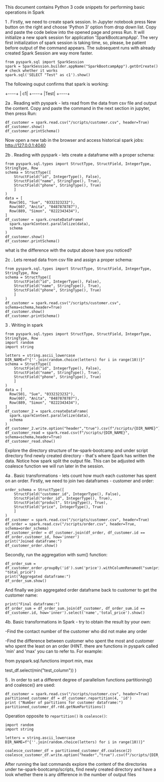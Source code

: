 This document contains Python 3 code snippets for performing 
basic operations in Spark


1 . Firstly, we need to create spark session.
In Jupyter notebook press New button on the right and choose 'Python 3' option from drop down list.
 Copy and paste the code below into the opened page and press Run. It will initialize
 a new spark session for application 'SparkBootcampApp'. The very first initialization of spark session is taking
 time, so, please, be patient before output of the command appears.
 The subsequent runs with already created Spark Session are way more faster.
```
from pyspark.sql import SparkSession
spark = SparkSession.builder.appName("SparkBootcampApp").getOrCreate()
# check whether it works
spark.sql('SELECT "Test" as c1').show()
```
The following ouput confirms that spark is working:

+----+
|  c1|
+----+
|Test|
+----+

2a . Reading with pyspark - lets read from the data from csv file and output the content.
Copy and paste the command in the next section in jupyter, then press Run:
```
df_customer = spark.read.csv("/scripts/customer.csv", header=True)
df_customer.show()
df_customer.printSchema()
```
Now open a new tab in the browser and access historical spark jobs:
http://127.0.0.1:4040

2b . Reading with pyspark - lets create a dataframe with a proper schema:
```
from pyspark.sql.types import StructType, StructField, IntegerType, StringType, Row
schema = StructType([
    StructField("id", IntegerType(), False),
    StructField("name", StringType(), True),
    StructField("phone", StringType(), True)
    ]
)
data = [
  Row(501, "Sue", "0332323232"),
  Row(607, "Anita", "0487878787"),
  Row(889, "Simon", "0222343434"),
]
df_customer = spark.createDataFrame(
  spark.sparkContext.parallelize(data),
  schema
)
df_customer.show()
df_customer.printSchema()
```

what is the difference with the output above have you noticed?

2c . Lets reread data from csv file and assign a proper schema:
```
from pyspark.sql.types import StructType, StructField, IntegerType, StringType, Row
schema = StructType([
    StructField("id", IntegerType(), False),
    StructField("name", StringType(), True),
    StructField("phone", StringType(), True)
    ]
)
df_customer = spark.read.csv("/scripts/customer.csv", schema=schema,header=True)
df_customer.show()
df_customer.printSchema()
```

3 . Writing in spark
```
from pyspark.sql.types import StructType, StructField, IntegerType, StringType, Row
import random
import string

letters = string.ascii_lowercase
DIR_NAME=f"{''.join(random.choice(letters) for i in range(10))}"
schema = StructType([
    StructField("id", IntegerType(), False),
    StructField("name", StringType(), True),
    StructField("phone", StringType(), True)
    ]
)
data = [
  Row(501, "Sue", "0332323232"),
  Row(607, "Anita", "0487878787"),
  Row(889, "Simon", "0222343434"),
]
df_customer_2 = spark.createDataFrame(
  spark.sparkContext.parallelize(data),
  schema
)
df_customer_2.write.option("header","true").csv(f"/scripts/{DIR_NAME}")
df_customer_read = spark.read.csv(f"/scripts/{DIR_NAME}", schema=schema,header=True)
df_customer_read.show()
```

Explore the directory structure of tw-spark-bootcamp and under script directory find newly created directory -  that's
where Spark has written the data. Notice how spark split the output file. This can be adjusted 
with coalesce function we will run later in the session.

4a . Basic transformations - lets count how much each customer has spent on an order.
Firstly, we need to join two dataframes - customer and order:
```
order_schema = StructType([
    StructField("customer_id", IntegerType(), False),
    StructField("order_id", IntegerType(), True),
    StructField("product", StringType(), True),
    StructField("price", IntegerType(), True)
    ]
)
df_customer = spark.read.csv("/scripts/customer.csv", header=True)
df_order = spark.read.csv("/scripts/order.csv", header=True, schema=order_schema)
df_customer_order = df_customer.join(df_order, df_customer.id == df_order.customer_id, how='inner')
print("Joined dataframe:")
df_customer_order.show()
```
Secondly, run the aggregation with sum() function:
```
df_order_sum = df_customer_order.groupBy('id').sum('price').withColumnRenamed("sum(price)", "total_price")
print("Aggregated dataframe:")
df_order_sum.show()
```
And finally we join aggregated order dataframe back to customer to get the customer name:
```
print("Final dataframe:")
df_order_sum = df_order_sum.join(df_customer, df_order_sum.id == df_customer.id, how='inner').select('name','total_price').show()
```

4b. Basic transformations in Spark - try to obtain the result by your own:

 -Find the contact number of the customer who did not make any order
 
 -Find the difference between customer who spent the most and customer who spent the least on an order (HINT. there are
 functions in pyspark called 'min' and 'max' you can to refer to. For example:
 
 from pyspark.sql.functions import min, max
 
 test_df.select(min("test_column"))
 )
 
5 . In order to set a different degree of parallelism functions partitioning() and coalesce() are used:
```
df_customer = spark.read.csv("/scripts/customer.csv", header=True)
partitioned_customer_df = df_customer.repartition(4, 'id')
print ("Number of partitions for customer dataframe:")
partitioned_customer_df.rdd.getNumPartitions()
```

Operation opposite to ```repartition()``` is ```coalesce()```:

```
import random
import string

letters = string.ascii_lowercase
DIR_NAME=f"{''.join(random.choice(letters) for i in range(10))}"

coalesce_customer_df = partitioned_customer_df.coalesce(2)
coalesce_customer_df.write.option("header","true").csv(f"/scripts/{DIR_NAME}")
```

After running the last commands explore the content of the directories 
under tw-spark-bootcamp/scripts, find newly created directory and have a look whether there 
is any difference in the number of output files
